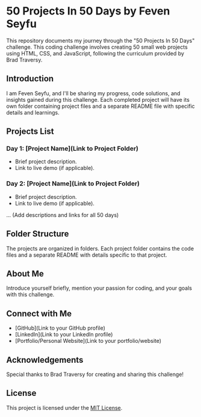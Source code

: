 # 50 Projects In 50 Days by Feven Seyfu

This repository documents my journey through the "50 Projects In 50 Days" challenge. This coding challenge involves creating 50 small web projects using HTML, CSS, and JavaScript, following the curriculum provided by Brad Traversy.

## Introduction

I am Feven Seyfu, and I'll be sharing my progress, code solutions, and insights gained during this challenge. Each completed project will have its own folder containing project files and a separate README file with specific details and learnings.

## Projects List

### Day 1: [Project Name](Link to Project Folder)
- Brief project description.
- Link to live demo (if applicable).

### Day 2: [Project Name](Link to Project Folder)
- Brief project description.
- Link to live demo (if applicable).

... (Add descriptions and links for all 50 days)

## Folder Structure

The projects are organized in folders. Each project folder contains the code files and a separate README with details specific to that project.

## About Me

Introduce yourself briefly, mention your passion for coding, and your goals with this challenge.

## Connect with Me

- [GitHub](Link to your GitHub profile)
- [LinkedIn](Link to your LinkedIn profile)
- [Portfolio/Personal Website](Link to your portfolio/website)

## Acknowledgements

Special thanks to Brad Traversy for creating and sharing this challenge!

## License

This project is licensed under the [MIT License](LICENSE).
